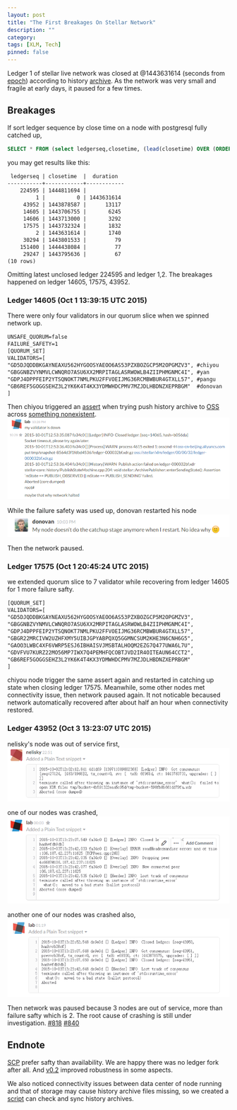 ```yaml
---
layout: post
title: "The First Breakages On Stellar Network"
description: ""
category: 
tags: [XLM, Tech]
pinned: false
---
```


Ledger 1 of stellar live network was closed at @1443631614 (seconds from [epoch](https://en.wikipedia.org/wiki/Unix_time)) according to history [archive](https://s3-eu-west-1.amazonaws.com/history.stellar.org/prd/core-live/core_live_001/ledger/00/00/00/ledger-0000003f.xdr.gz).
As the network was very small and fragile at early days, it paused for a few times.

## Breakages
If sort ledger sequence by close time on a node with postgresql fully catched up,

```sql
SELECT * FROM (select ledgerseq,closetime, (lead(closetime) OVER (ORDER BY ledgerseq) - closetime) AS duration FROM ledgerheaders ORDER BY ledgerseq) AS et ORDER BY duration DESC LIMIT 10;
```

you may get results like this:

```
 ledgerseq | closetime  |  duration
-----------+------------+------------
    224595 | 1444811694 |
         1 |          0 | 1443631614
     43952 | 1443878587 |      13117
     14605 | 1443706755 |       6245
     14606 | 1443713000 |       3292
     17575 | 1443732324 |       1832
         2 | 1443631614 |       1740
     30294 | 1443801533 |         79
    151400 | 1444438084 |         77
     29247 | 1443795636 |         67
(10 rows)
```

Omitting latest unclosed ledger 224595 and ledger 1,2. The breakages happened on ledger 14605, 17575, 43952.

### Ledger 14605 (Oct  1 13:39:15 UTC 2015)

There were only four validators in our quorum slice when we spinned network up.

```
UNSAFE_QUORUM=false
FAILURE_SAFETY=1
[QUORUM_SET]
VALIDATORS=[
"GD5DJQDDBKGAYNEAXU562HYGOOSYAEOO6AS53PZXBOZGCP5M2OPGMZV3", #chiyou
"GBGGNBZVYNMVLCWNQRO7ASU6XX2MRPITAGLASRWOWLB4ZIIPHMGNMC4I", #yan
"GDPJ4DPPFEIP2YTSQNOKT7NMLPKU2FFVOEIJMG36RCMBWBUR4GTXLL57", #pangu
"GB6REF5GOGGSEHZ3L2YK6K4T4KX3YDMWHDCPMV7MZJDLHBDNZXEPRBGM"  #donovan
]
```

Then chiyou triggered an [assert](https://github.com/stellar/stellar-core/pull/816) when trying push history archive to [OSS](http://oss.aliyun.com/) across [something nonexistent](https://en.wikipedia.org/wiki/Great_Firewall).
![oops! lab's node was down](/img/quote_lab_oct1.png)

While the failure safety was used up, donovan restarted his node
![oops! donovan's node was down](/img/quote_donovan_oct1.png)

Then the network paused.

### Ledger 17575 (Oct  1 20:45:24 UTC 2015)

we extended quorum slice to 7 validator while recovering from ledger 14605 for 1 more failure safty.

```
[QUORUM_SET]
VALIDATORS=[
"GD5DJQDDBKGAYNEAXU562HYGOOSYAEOO6AS53PZXBOZGCP5M2OPGMZV3",
"GBGGNBZVYNMVLCWNQRO7ASU6XX2MRPITAGLASRWOWLB4ZIIPHMGNMC4I",
"GDPJ4DPPFEIP2YTSQNOKT7NMLPKU2FFVOEIJMG36RCMBWBUR4GTXLL57",
"GBGR22MRCIVW2UZHFXMY5UIBJGPYABPQXQ5GGMNCSUM2KHE3N6CNH6G5",
"GAOO3LWBC4XF6VWRP5ESJ6IBHAISVJMSBTALHOQM2EZG7Q477UWA6L7U",
"GDVFVU7KURZ22MO56MP7IWX7Q4PEMHFQCOBTJVD2IR4OITEAUN64CCT2",
"GB6REF5GOGGSEHZ3L2YK6K4T4KX3YDMWHDCPMV7MZJDLHBDNZXEPRBGM"
]
```
chiyou node trigger the same assert again and restarted in catching up state when closing ledger 17575. Meanwhile, some other nodes met connectivity issue, then network paused again. It not noticable becaused network automatically recovered after about half an hour when connectivity restored.

### Ledger 43952 (Oct  3 13:23:07 UTC 2015)

nelisky's node was out of service first,
![oops! nelisky's node was down](/img/quote_nelisky_oct4.png)

one of our nodes was crashed,
![oops! our node was down](/img/quote_lab_oct4.png)

another one of our nodes was crashed also,
![oops! our node was down](/img/quote_lab_oct4b.png)

Then network was paused because 3 nodes are out of service, more than failure safty which is 2. The root cause of crashing is still under investigation. [#818](https://github.com/stellar/stellar-core/issues/818) [#840](https://github.com/stellar/stellar-core/issues/840)


## Endnote

[SCP](https://www.stellar.org/papers/stellar-consensus-protocol.pdf "Stellar Consensus Protocol") prefer safty than availability. We are happy there was no ledger fork after all. And [v0.2](https://github.com/stellar/stellar-core/releases/tag/v0.2) improved robustness in some aspects.

We also noticed connectivity issues between data center of node running and that of storage may cause history archive files missing, so we created a [script](https://github.com/strllar/stellar_history_sync) can check and sync history archives.
